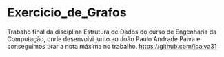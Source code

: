 # Exercicio_de_Grafos
Trabaho final da disciplina Estrutura de Dados do curso de Engenharia da Computação, onde desenvolvi junto ao João Paulo Andrade Paiva e conseguimos tirar a nota máxima no trabalho.
https://github.com/jpaiva31
